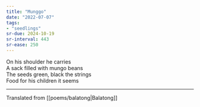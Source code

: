```yaml
---
title: "Munggo"
date: "2022-07-07"
tags:
- "seedlings"
sr-due: 2024-10-19
sr-interval: 443
sr-ease: 250
---
```


On his shoulder he carries  
A sack filled with mungo beans  
The seeds green, black the strings  
Food for his children it seems  

---
Translated from [[poems/balatong|Balatong]]